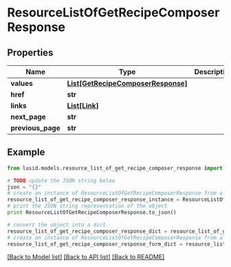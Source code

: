 # ResourceListOfGetRecipeComposerResponse


## Properties
Name | Type | Description | Notes
------------ | ------------- | ------------- | -------------
**values** | [**List[GetRecipeComposerResponse]**](GetRecipeComposerResponse.md) |  | 
**href** | **str** |  | [optional] 
**links** | [**List[Link]**](Link.md) |  | [optional] 
**next_page** | **str** |  | [optional] 
**previous_page** | **str** |  | [optional] 

## Example

```python
from lusid.models.resource_list_of_get_recipe_composer_response import ResourceListOfGetRecipeComposerResponse

# TODO update the JSON string below
json = "{}"
# create an instance of ResourceListOfGetRecipeComposerResponse from a JSON string
resource_list_of_get_recipe_composer_response_instance = ResourceListOfGetRecipeComposerResponse.from_json(json)
# print the JSON string representation of the object
print ResourceListOfGetRecipeComposerResponse.to_json()

# convert the object into a dict
resource_list_of_get_recipe_composer_response_dict = resource_list_of_get_recipe_composer_response_instance.to_dict()
# create an instance of ResourceListOfGetRecipeComposerResponse from a dict
resource_list_of_get_recipe_composer_response_form_dict = resource_list_of_get_recipe_composer_response.from_dict(resource_list_of_get_recipe_composer_response_dict)
```
[[Back to Model list]](../README.md#documentation-for-models) [[Back to API list]](../README.md#documentation-for-api-endpoints) [[Back to README]](../README.md)


